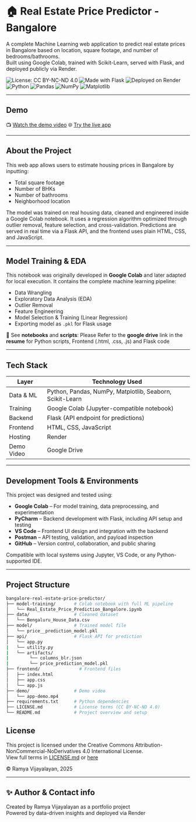 # 🏠 Real Estate Price Predictor - Bangalore

A complete Machine Learning web application to predict real estate prices in Bangalore based on location, square footage, and number of bedrooms/bathrooms.  
Built using Google Colab, trained with Scikit-Learn, served with Flask, and deployed publicly via Render.  

![License: CC BY-NC-ND 4.0](https://img.shields.io/badge/License-CC%20BY--NC--ND%204.0-lightgrey)
![Made with Flask](https://img.shields.io/badge/Backend-Flask-yellow)
![Deployed on Render](https://img.shields.io/badge/Hosted%20on-Render-green)
![Python](https://img.shields.io/badge/Language-Python-blue?logo=python&logoColor=white)
![Pandas](https://img.shields.io/badge/Library-Pandas-darkblue?logo=pandas&logoColor=white)
![NumPy](https://img.shields.io/badge/Library-NumPy-blue?logo=numpy&logoColor=white)
![Matplotlib](https://img.shields.io/badge/Library-Matplotlib-yellow?logo=matplotlib&logoColor=white)


---

##  Demo

📺 [Watch the demo video](https://drive.google.com/file/d/1dGGUK3N-_cF-3VbmxPXIMtNvbxpqAMn5/view?usp=sharing) 
🌐 [Try the live app](https://real-estate-house-price-predictor.onrender.com/)

---

##  About the Project

This web app allows users to estimate housing prices in Bangalore by inputting:

- Total square footage
- Number of BHKs
- Number of bathrooms
- Neighborhood location

The model was trained on real housing data, cleaned and engineered inside a Google Colab notebook. It uses a regression algorithm optimized through outlier removal, feature selection, and cross-validation. Predictions are served in real time via a Flask API, and the frontend uses plain HTML, CSS, and JavaScript.

---

##  Model Training & EDA

This notebook was originally developed in **Google Colab** and later adapted for local execution. 
It contains the complete machine learning pipeline:

- Data Wrangling
- Exploratory Data Analysis (EDA)
- Outlier Removal
- Feature Engineering
- Model Selection & Training (Linear Regression)
- Exporting model as `.pkl` for Flask usage

📁 See **notebooks** and **scripts**: Please Refer to the **google drive** link in the **resume** for Python scripts, Frontend (.html, .css, .js) and Flask code

---

## Tech Stack

| Layer      | Technology Used              |
|------------|------------------------------|
| Data & ML  | Python, Pandas, NumPy, Matplotlib, Seaborn, Scikit-Learn |
| Training   | Google Colab (Jupyter-compatible notebook) |
| Backend    | Flask (API endpoint for predictions) |
| Frontend   | HTML, CSS, JavaScript |
| Hosting    | Render |
| Demo Video | Google Drive |

---
## Development Tools & Environments

This project was designed and tested using:

- **Google Colab** – For model training, data preprocessing, and experimentation
- **PyCharm** – Backend development with Flask, including API setup and testing
- **VS Code** – Frontend UI design and integration with the backend
- **Postman** – API testing, validation, and payload inspection
- **GitHub** – Version control, collaboration, and public sharing

Compatible with local systems using Jupyter, VS Code, or any Python-supported IDE.

---
## Project Structure

```bash
bangalore-real-estate-price-predictor/
├── model-training/       # Colab notebook with full ML pipeline
│   └── Real_Estate_Price_Prediction_Bangalore.ipynb
├── data/                 # Cleaned dataset 
│   └── Bengaluru_House_Data.csv
├── model/                # Trained model file
│   └── price__prediction_model.pkl
├── api/                  # Flask API for prediction
│   └── app.py
|   └── utility.py
|   └── artifacts/
|        └── columns_blr.json
|        └── price_prediction_model.pkl
├── frontend/               # Frontend files
│   ├── index.html
│   ├── app.css
│   └── app.js
├── demo/                 # Demo video 
│   └── app-demo.mp4
├── requirements.txt      # Python dependencies
├── LICENSE.md            # License terms (CC BY-NC-ND 4.0)
└── README.md             # Project overview and setup
```

## License

This project is licensed under the Creative Commons Attribution-NonCommercial-NoDerivatives 4.0 International License.  
View full terms in [LICENSE.md](LICENSE.md) or [here](https://creativecommons.org/licenses/by-nc-nd/4.0/)

© Ramya Vijayalayan, 2025

---

## ✨ Author & Contact info 

Created by Ramya Vijayalayan as a portfolio project  
Powered by data-driven insights and deployed via Render

